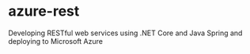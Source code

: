 # azure-rest
Developing RESTful web services using .NET Core and Java Spring and deploying to Microsoft Azure
